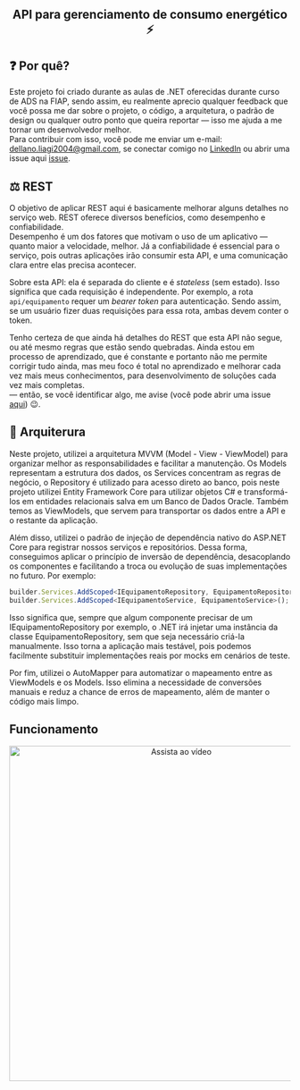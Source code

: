 <p align="center">

  <h2 align="center">API para gerenciamento de consumo energético ⚡</h2>
</p>

## ❓ Por quê?
Este projeto foi criado durante as aulas de .NET oferecidas durante curso de ADS na FIAP, sendo assim, eu realmente aprecio qualquer feedback que você possa me dar sobre o projeto, o código, a arquitetura, o padrão de design ou qualquer outro ponto que queira reportar — isso me ajuda a me tornar um desenvolvedor melhor.  
Para contribuir com isso, você pode me enviar um e-mail: [dellano.liagi2004@gmail.com](mailto:dellano.liagi2004@gmail.com), se conectar comigo no [LinkedIn](https://www.linkedin.com/in/maurizio-dellano/) ou abrir uma issue aqui [issue](https://github.com/Dellano23/EnergyApi/issues/new).


## ⚖ REST
O objetivo de aplicar REST aqui é basicamente melhorar alguns detalhes no serviço web. REST oferece diversos benefícios, como desempenho e confiabilidade.  
Desempenho é um dos fatores que motivam o uso de um aplicativo — quanto maior a velocidade, melhor. Já a confiabilidade é essencial para o serviço, pois outras aplicações irão consumir esta API, e uma comunicação clara entre elas precisa acontecer.

Sobre esta API: ela é separada do cliente e é *stateless* (sem estado). Isso significa que cada requisição é independente. Por exemplo, a rota `api/equipamento` requer um *bearer token* para autenticação. Sendo assim, se um usuário fizer duas requisições para essa rota, ambas devem conter o token.

Tenho certeza de que ainda há detalhes do REST que esta API não segue, ou até mesmo regras que estão sendo quebradas. Ainda estou em processo de aprendizado, que é constante e portanto não me permite corrigir tudo ainda, mas meu foco é total no aprendizado e melhorar cada vez mais meus conhecimentos, para desenvolvimento de soluções cada vez mais completas.  
 — então, se você identificar algo, me avise (você pode abrir uma issue [aqui](https://github.com/Dellano23/EnergyApi/issues/new)) 😉.


 ## 🔨 Arquiterura

Neste projeto, utilizei a arquitetura MVVM (Model - View - ViewModel) para organizar melhor as responsabilidades e facilitar a manutenção. Os Models representam a estrutura dos dados, os Services concentram as regras de negócio, o Repository é utilizado para acesso direto ao banco, pois neste projeto utilizei Entity Framework Core para utilizar objetos C# e transformá-los em entidades relacionais salva em um Banco de Dados Oracle. Também temos as ViewModels, que servem para transportar os dados entre a API e o restante da aplicação.

Além disso, utilizei o padrão de injeção de dependência nativo do ASP.NET Core para registrar nossos serviços e repositórios. Dessa forma, conseguimos aplicar o princípio de inversão de dependência, desacoplando os componentes e facilitando a troca ou evolução de suas implementações no futuro. Por exemplo:

```ts
builder.Services.AddScoped<IEquipamentoRepository, EquipamentoRepository>();
builder.Services.AddScoped<IEquipamentoService, EquipamentoService>();
```

Isso significa que, sempre que algum componente precisar de um IEquipamentoRepository por exemplo, o .NET irá injetar uma instância da classe EquipamentoRepository, sem que seja necessário criá-la manualmente. Isso torna a aplicação mais testável, pois podemos facilmente substituir implementações reais por mocks em cenários de teste.

Por fim, utilizei o AutoMapper para automatizar o mapeamento entre as ViewModels e os Models. Isso elimina a necessidade de conversões manuais e reduz a chance de erros de mapeamento, além de manter o código mais limpo.

## Funcionamento 

<p align="center">
  <a href="https://youtu.be/Ercn9bGk328" target="_blank">
    <img src="https://img.youtube.com/vi/SEU_VIDEO_ID/0.jpg" alt="Assista ao vídeo" width="600" />
  </a>
</p>


